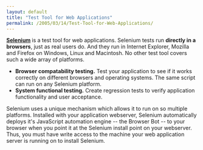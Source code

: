 ```yaml
---
layout: default
title: "Test Tool for Web Applications"
permalink: /2005/03/14/Test-Tool-for-Web-Applications/
---
```


<p><span style="FONT-WEIGHT: bold"><a href="http://selenium.thoughtworks.com/index.html" target="_blank">Selenium</a> </span>is a test tool for web applications. Selenium tests run <span style="FONT-WEIGHT: bold">directly in a browsers</span>, just as real users do. And they run in Internet Explorer, Mozilla and Firefox on Windows, Linux and Macintosh. No other test tool covers such a wide array of platforms. <br/></p><ul><li><span style="FONT-WEIGHT: bold">Browser compatability testing.</span> Test your application to see if it works correctly on different browsers and operating systems. The same script can run on any Selenium platform.<br/></li><li><span style="FONT-WEIGHT: bold">System functional testing.</span> Create regression tests to verify application functionality and user acceptance.<br/></li></ul><span style="FONT-WEIGHT: bold"><span style="FONT-WEIGHT: bold"></span></span>Selenium uses a unique mechanism which allows it to run on so multiple platforms. Installed with your application webserver, Selenium automatically deploys it's JavaScript automation engine -- the Browser Bot -- to your browser when you point it at the Selenium install point on your webserver. Thus, you must have write access to the machine your web application server is running on to install Selenium.<br/>